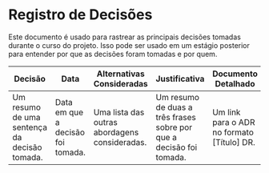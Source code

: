 # Registro de Decisões

Este documento é usado para rastrear as principais decisões tomadas durante o curso do projeto.
Isso pode ser usado em um estágio posterior para entender por que as decisões foram tomadas e por quem.

| **Decisão**                                   | **Data**                     | **Alternativas Consideradas**               | **Justificativa**                                             | **Documento Detalhado**                        | **Tomada Por**           | **Trabalho Requerido**                       |
|-----------------------------------------------|------------------------------|--------------------------------------------|---------------------------------------------------------------|-----------------------------------------------|--------------------------|---------------------------------------------|
| Um resumo de uma sentença da decisão tomada.   | Data em que a decisão foi tomada. | Uma lista das outras abordagens consideradas. | Um resumo de duas a três frases sobre por que a decisão foi tomada. | Um link para o ADR no formato [Título] DR.  | Quem tomou essa decisão?  | Um link para o item de trabalho para o ADR vinculado. |
